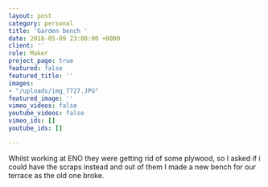 ```yaml
---
layout: post
category: personal
title: 'Garden bench '
date: 2018-05-09 23:00:00 +0000
client: ''
role: Maker
project_page: true
featured: false
featured_title: ''
images:
- "/uploads/img_7727.JPG"
featured_image: ''
vimeo_videos: false
youtube_videos: false
vimeo_ids: []
youtube_ids: []

---
```

Whilst working at ENO they were getting rid of some plywood, so I asked if i could have the scraps instead and out of them I made a new bench for our terrace as the old one broke. 